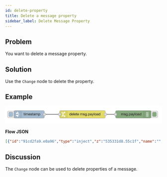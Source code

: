 ```yaml
---
id: delete-property
title: Delete a message property
sidebar_label: Delete Message Property
---
```


## Problem

You want to delete a message property.

## Solution

Use the <code class="node">Change</code> node to delete the property.

## Example

![](../assets/messages/delete-message-property.png)

<b>Flow JSON</b>

```json
[{"id":"91cd2fa9.e0a96","type":"inject","z":"535331d8.55c1f","name":"","topic":"","payload":"","payloadType":"date","repeat":"","crontab":"","once":false,"x":140,"y":180,"wires":[["54ec03e4.5714bc"]]},{"id":"54ec03e4.5714bc","type":"change","z":"535331d8.55c1f","name":"","rules":[{"t":"delete","p":"payload","pt":"msg"}],"action":"","property":"","from":"","to":"","reg":false,"x":350,"y":180,"wires":[["321900de.3cbea"]]},{"id":"321900de.3cbea","type":"debug","z":"535331d8.55c1f","name":"","active":true,"console":"false","complete":"false","x":550,"y":180,"wires":[]}]
```

## Discussion

The <code class="node">Change</code> node can be used to delete properties of a message.
